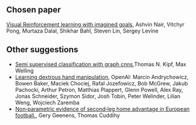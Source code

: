 ## Chosen paper

[Visual Reinforcement learning with imagined goals](https://arxiv.org/abs/1807.04742), Ashvin Nair, Vitchyr Pong, Murtaza Dalal, Shikhar Bahl, Steven Lin, Sergey Levine

## Other suggestions

* [Semi supervised classification with  graph cnns](https://openreview.net/pdf?id=SJU4ayYgl),Thomas N. Kipf, Max Welling
* [Learning dextrous hand manipulation](https://arxiv.org/abs/1808.00177), OpenAI: Marcin Andrychowicz, Bowen Baker, Maciek Chociej, Rafal Jozefowicz, Bob McGrew, Jakub Pachocki, Arthur Petron, Matthias Plappert, Glenn Powell, Alex Ray, Jonas Schneider, Szymon Sidor, Josh Tobin, Peter Welinder, Lilian Weng, Wojciech Zaremba
* [Non‐parametric evidence of second‐leg home advantage in European football.](https://rss.onlinelibrary.wiley.com/doi/abs/10.1111/rssa.12338), Gery Geenens, Thomas Cuddihy



